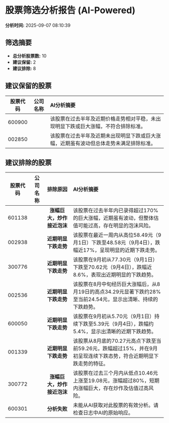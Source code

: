 # 股票筛选分析报告 (AI-Powered)

**分析时间:** 2025-09-07 08:10:39

## 筛选摘要

- **总分析股票数:** 10
- **建议保留:** 2
- **建议排除:** 8

## 建议保留的股票

| 股票代码 | 公司名称 | AI分析摘要 |
|:---:|:---:|:---|
| 600900 |  | 该股票在过去半年及近期价格走势相对平稳，未出现明显下跌或巨大涨幅，不符合排除标准。 |
| 002850 |  | 该股票在过去半年及近期未出现明显下跌或巨大涨幅，近期虽有波动但总体走势未满足排除标准。 |

## 建议排除的股票

| 股票代码 | 公司名称 | 排除原因 | AI分析摘要 |
|:---:|:---:|:---:|:---|
| 601138 |  | **涨幅巨大，炒作接近泡沫** | 该股票在过去半年内已录得超过170%的巨大涨幅，近期虽有波动，但整体估值可能过高，存在明显的泡沫风险。 |
| 002938 |  | **近期明显下跌走势** | 该股票在最近一周内从高位58.49元（9月1日）下跌至48.58元（9月4日），跌幅近17%，呈现明显的近期下跌走势。 |
| 300776 |  | **近期明显下跌走势** | 该股票在9月初从77.30元（9月1日）下跌至70.62元（9月4日），跌幅近8.6%，表现出近期明显的下跌趋势。 |
| 002536 |  | **近期明显下跌走势** | 该股票在8月中旬经历巨大涨幅后，从8月19日的高点34.29元显著下跌约28%至当前24.54元，显示出清晰、持续的下跌趋势。 |
| 600050 |  | **近期明显下跌走势** | 该股票在9月初从5.70元（9月1日）持续下跌至5.39元（9月4日），跌幅约5.4%，显示出清晰的近期下跌趋势。 |
| 001339 |  | **近期明显下跌走势** | 该股票从8月底的70.27元高点下跌至当前59.26元，跌幅超过15%，并在9月初呈现连续下跌态势，符合近期明显下跌走势的特征。 |
| 300772 |  | **涨幅巨大，炒作接近泡沫** | 该股票在过去三个月内从低点10.46元上涨至19.08元，涨幅超过80%，短期内涨幅巨大，存在炒作及估值过高风险。 |
| 600301 |  | **分析失败** | 未能从AI获取对此股票的有效分析。请检查日志中AI的原始响应。 |
